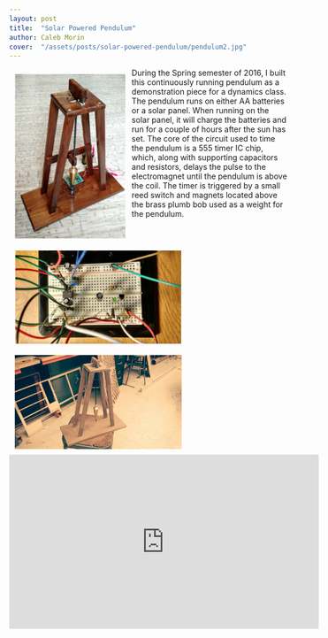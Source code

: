 ```yaml
---
layout: post
title:  "Solar Powered Pendulum"
author: Caleb Morin
cover:  "/assets/posts/solar-powered-pendulum/pendulum2.jpg"
---
```


<img style="width:40%; float: left; padding: 10px;" src="/assets/posts/solar-powered-pendulum/pendulum1.png"/>
<img style="width:60%; float: left; padding: 10px;" src="/assets/posts/solar-powered-pendulum/pendulum2.jpg"/>
<img style="width:60%; float: left; padding: 10px;" src="/assets/posts/solar-powered-pendulum/pendulum3.jpg"/>


During the Spring semester of 2016, I built this continuously running pendulum as a demonstration piece for a dynamics class.  The pendulum runs on either AA batteries or a solar panel. When running on the solar panel, it will charge the batteries and run for a couple of hours after the sun has set.  The core of the circuit used to time the pendulum is a 555 timer IC chip, which, along with supporting capacitors and resistors, delays the pulse to the electromagnet until the pendulum is above the coil. The timer is triggered by a small reed switch and magnets located above the brass plumb bob used as a weight for the pendulum. 

<iframe width="560" height="315" src="https://www.youtube.com/embed/-BEfuJE_k8E" frameborder="0" allow="accelerometer; autoplay; encrypted-media; gyroscope; picture-in-picture" allowfullscreen></iframe>